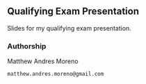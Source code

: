 ## Qualifying Exam Presentation

Slides for my qualifying exam presentation.

### Authorship

Matthew Andres Moreno

`matthew.andres.moreno@gmail.com`
